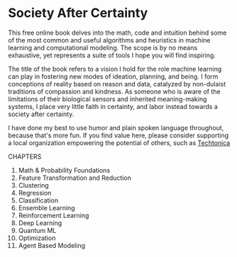 # Society After Certainty

This free online book delves into the math, code and intuition behind some of the most common and useful algorithms and heuristics in machine learning and computational modeling. The scope is by no means exhaustive, yet represents a suite of tools I hope you will find inspiring. 

The title of the book refers to a vision I hold for the role machine learning can play in fostering new modes of ideation, planning, and being. I form conceptions of reality based on reason and data, catalyzed by non-dulaist traditions of compassion and kindness. As someone who is aware of the limitations of their biological sensors and inherited meaning-making systems, I place very little faith in certainty, and labor instead towards a society after certainty.  

I have done my best to use humor and plain spoken language throughout, because that's more fun. If you find value here, please consider supporting a local organization empowering the potential of others, such as [Techtonica](https://techtonica.org/) 

CHAPTERS
1. Math & Probability Foundations
2. Feature Transformation and Reduction 
3. Clustering
4. Regression 
5. Classification
6. Ensemble Learning 
7. Reinforcement Learning 
8. Deep Learning 
9. Quantum ML
10. Optimization 
11. Agent Based Modeling
